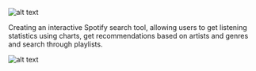 
![alt text](https://github.com/Johnnybar/spot.stats/blob/master/client/public/readme_spotStats_logo.png?raw=true "Title")

Creating an interactive Spotify search tool, allowing users to get listening statistics using charts, get recommendations based on artists and genres and search through playlists.


![alt text](https://github.com/Johnnybar/spotify-api/blob/master/client/public/readme_ss_spot_stats.png?raw=true "Title")
